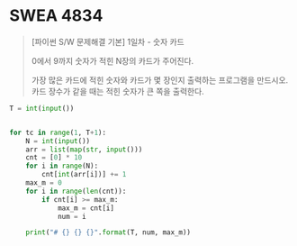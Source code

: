 # SWEA 4834

> [파이썬 S/W 문제해결 기본] 1일차 - 숫자 카드
>
> 0에서 9까지 숫자가 적힌 N장의 카드가 주어진다.
>
> 가장 많은 카드에 적힌 숫자와 카드가 몇 장인지 출력하는 프로그램을 만드시오. 카드 장수가 같을 때는 적힌 숫자가 큰 쪽을 출력한다.

```python
T = int(input())


for tc in range(1, T+1):
    N = int(input())
    arr = list(map(str, input()))
    cnt = [0] * 10
    for i in range(N):
        cnt[int(arr[i])] += 1
    max_m = 0
    for i in range(len(cnt)):
        if cnt[i] >= max_m:
            max_m = cnt[i]
            num = i

    print("# {} {} {}".format(T, num, max_m))
```

